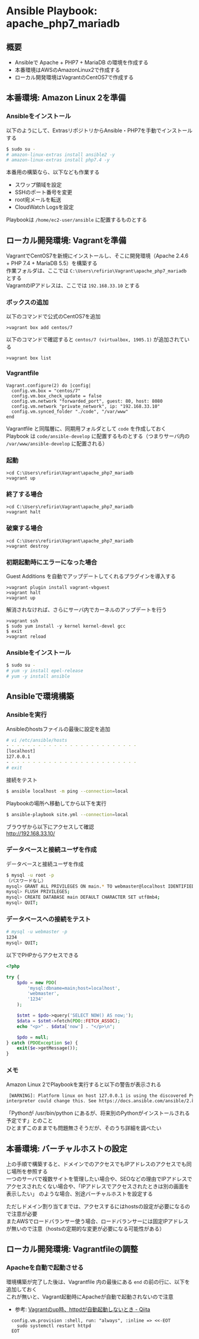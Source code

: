 # Ansible Playbook: apache_php7_mariadb

## 概要

* Ansibleで Apache + PHP7 + MariaDB の環境を作成する
* 本番環境はAWSのAmazonLinux2で作成する
* ローカル開発環境はVagrantのCentOS7で作成する

## 本番環境: Amazon Linux 2を準備

### Ansibleをインストール

以下のようにして、ExtrasリポジトリからAnsible・PHP7を手動でインストールする

```bash
$ sudo su -
# amazon-linux-extras install ansible2 -y
# amazon-linux-extras install php7.4 -y
```

本番用の構築なら、以下なども作業する

* スワップ領域を設定
* SSHのポート番号を変更
* root宛メールを転送
* CloudWatch Logsを設定

Playbookは `/home/ec2-user/ansible` に配置するものとする

## ローカル開発環境: Vagrantを準備

VagrantでCentOS7を新規にインストールし、そこに開発環境（Apache 2.4.6 + PHP 7.4 + MariaDB 5.5）を構築する<br>
作業フォルダは、ここでは `C:\Users\refirio\Vagrant\apache_php7_mariadb` とする<br>
VagrantのIPアドレスは、ここでは `192.168.33.10` とする

### ボックスの追加

以下のコマンドで公式のCentOS7を追加

```
>vagrant box add centos/7
```

以下のコマンドで確認すると `centos/7 (virtualbox, 1905.1)` が追加されている

```
>vagrant box list
```

### Vagrantfile

```
Vagrant.configure(2) do |config|
  config.vm.box = "centos/7"
  config.vm.box_check_update = false
  config.vm.network "forwarded_port", guest: 80, host: 8080
  config.vm.network "private_network", ip: "192.168.33.10"
  config.vm.synced_folder "./code", "/var/www"
end
```

Vagrantfile と同階層に、同期用フォルダとして `code` を作成しておく<br>
Playbook は `code/ansible-develop` に配置するものとする（つまりサーバ内の `/var/www/ansible-develop` に配置される）

### 起動

```
>cd C:\Users\refirio\Vagrant\apache_php7_mariadb
>vagrant up
```

### 終了する場合

```
>cd C:\Users\refirio\Vagrant\apache_php7_mariadb
>vagrant halt
```

### 破棄する場合

```
>cd C:\Users\refirio\Vagrant\apache_php7_mariadb
>vagrant destroy
```

### 初期起動時にエラーになった場合

Guest Additions を自動でアップデートしてくれるプラグインを導入する

```
>vagrant plugin install vagrant-vbguest
>vagrant halt
>vagrant up
```

解消されなければ、さらにサーバ内でカーネルのアップデートを行う

```
>vagrant ssh
$ sudo yum install -y kernel kernel-devel gcc
$ exit
>vagrant reload
```

### Ansibleをインストール

```bash
$ sudo su -
# yum -y install epel-release
# yum -y install ansible
```

## Ansibleで環境構築

### Ansibleを実行

Ansibleのhostsファイルの最後に設定を追加

```bash
# vi /etc/ansible/hosts
- - - - - - - - - - - - - - - - - - - - - - - - -
[localhost]
127.0.0.1
- - - - - - - - - - - - - - - - - - - - - - - - -
# exit
```

接続をテスト

```bash
$ ansible localhost -m ping --connection=local
```

Playbookの場所へ移動してから以下を実行

```bash
$ ansible-playbook site.yml --connection=local
```

ブラウザから以下にアクセスして確認<br>
http://192.168.33.10/

### データベースと接続ユーザを作成

データベースと接続ユーザを作成

```bash
$ mysql -u root -p
（パスワードなし）
mysql> GRANT ALL PRIVILEGES ON main.* TO webmaster@localhost IDENTIFIED BY '1234';
mysql> FLUSH PRIVILEGES;
mysql> CREATE DATABASE main DEFAULT CHARACTER SET utf8mb4;
mysql> QUIT;
```

### データベースへの接続をテスト

```bash
# mysql -u webmaster -p
1234
mysql> QUIT;
```

以下でPHPからアクセスできる
```php
<?php

try {
    $pdo = new PDO(
        'mysql:dbname=main;host=localhost',
        'webmaster',
        '1234'
    );

    $stmt = $pdo->query('SELECT NOW() AS now;');
    $data = $stmt->fetch(PDO::FETCH_ASSOC);
    echo "<p>" . $data['now'] . "</p>\n";

    $pdo = null;
} catch (PDOException $e) {
    exit($e->getMessage());
}
```

### メモ

Amazon Linux 2でPlaybookを実行すると以下の警告が表示される

```bash
 [WARNING]: Platform linux on host 127.0.0.1 is using the discovered Python interpreter at /usr/bin/python, but future installation of another Python
interpreter could change this. See https://docs.ansible.com/ansible/2.8/reference_appendices/interpreter_discovery.html for more information.
```

「Pythonが /usr/bin/python にあるが、将来別のPythonがインストールされる予定です」とのこと<br>
ひとまずこのままでも問題無さそうだが、そのうち詳細を調べたい

## 本番環境: バーチャルホストの設定

上の手順で構築すると、ドメインでのアクセスでもIPアドレスのアクセスでも同じ場所を参照する<br>
一つのサーバで複数サイトを管理したい場合や、SEOなどの理由でIPアドレスでアクセスされたくない場合や、「IPアドレスでアクセスされたときは別の画面を表示したい」
のような場合、別途バーチャルホストを設定する

ただしドメイン割り当てまでは、アクセスするにはhostsの設定が必要になるので注意が必要<br>
またAWSでロードバランサー使う場合、ロードバランサーには固定IPアドレスが無いので注意（hostsの定期的な変更が必要になる可能性がある）

## ローカル開発環境: Vagrantfileの調整

### Apacheを自動で起動させる

環境構築が完了した後は、Vagrantfile 内の最後にある `end` の前の行に、以下を追加しておく<br>
これが無いと、Vagrant起動時にApacheが自動で起動されないので注意

* 参考: [Vagrantのup時、httpdが自動起動しないとき - Qiita](https://qiita.com/ooba1192/items/96b7ab25d2bda1676aaa)

```
  config.vm.provision :shell, run: "always", :inline => <<-EOT
    sudo systemctl restart httpd
  EOT
```
